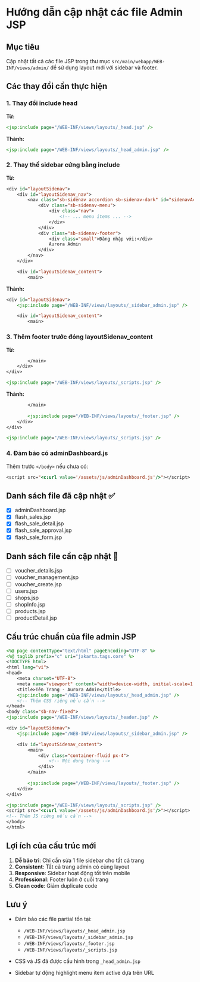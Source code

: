 # Hướng dẫn cập nhật các file Admin JSP

## Mục tiêu
Cập nhật tất cả các file JSP trong thư mục `src/main/webapp/WEB-INF/views/admin/` để sử dụng layout mới với sidebar và footer.

## Các thay đổi cần thực hiện

### 1. Thay đổi include head
**Từ:**
```jsp
<jsp:include page="/WEB-INF/views/layouts/_head.jsp" />
```

**Thành:**
```jsp
<jsp:include page="/WEB-INF/views/layouts/_head_admin.jsp" />
```

### 2. Thay thế sidebar cứng bằng include
**Từ:**
```jsp
<div id="layoutSidenav">
    <div id="layoutSidenav_nav">
        <nav class="sb-sidenav accordion sb-sidenav-dark" id="sidenavAccordion">
            <div class="sb-sidenav-menu">
                <div class="nav">
                    <!-- ... menu items ... -->
                </div>
            </div>
            <div class="sb-sidenav-footer">
                <div class="small">Đăng nhập với:</div>
                Aurora Admin
            </div>
        </nav>
    </div>

    <div id="layoutSidenav_content">
        <main>
```

**Thành:**
```jsp
<div id="layoutSidenav">
    <jsp:include page="/WEB-INF/views/layouts/_sidebar_admin.jsp" />

    <div id="layoutSidenav_content">
        <main>
```

### 3. Thêm footer trước đóng layoutSidenav_content
**Từ:**
```jsp
        </main>
    </div>
</div>

<jsp:include page="/WEB-INF/views/layouts/_scripts.jsp" />
```

**Thành:**
```jsp
        </main>
        
        <jsp:include page="/WEB-INF/views/layouts/_footer.jsp" />
    </div>
</div>

<jsp:include page="/WEB-INF/views/layouts/_scripts.jsp" />
```

### 4. Đảm bảo có adminDashboard.js
Thêm trước `</body>` nếu chưa có:
```jsp
<script src="<c:url value='/assets/js/adminDashboard.js'/>"></script>
```

## Danh sách file đã cập nhật ✅

- [x] adminDashboard.jsp
- [x] flash_sales.jsp
- [x] flash_sale_detail.jsp
- [x] flash_sale_approval.jsp
- [x] flash_sale_form.jsp

## Danh sách file cần cập nhật 📝

- [ ] voucher_details.jsp
- [ ] voucher_management.jsp
- [ ] voucher_create.jsp
- [ ] users.jsp
- [ ] shops.jsp
- [ ] shopInfo.jsp
- [ ] products.jsp
- [ ] productDetail.jsp

## Cấu trúc chuẩn của file admin JSP

```jsp
<%@ page contentType="text/html" pageEncoding="UTF-8" %>
<%@ taglib prefix="c" uri="jakarta.tags.core" %>
<!DOCTYPE html>
<html lang="vi">
<head>
    <meta charset="UTF-8">
    <meta name="viewport" content="width=device-width, initial-scale=1.0">
    <title>Tên Trang - Aurora Admin</title>
    <jsp:include page="/WEB-INF/views/layouts/_head_admin.jsp" />
    <!-- Thêm CSS riêng nếu cần -->
</head>
<body class="sb-nav-fixed">
<jsp:include page="/WEB-INF/views/layouts/_header.jsp" />

<div id="layoutSidenav">
    <jsp:include page="/WEB-INF/views/layouts/_sidebar_admin.jsp" />

    <div id="layoutSidenav_content">
        <main>
            <div class="container-fluid px-4">
                <!-- Nội dung trang -->
            </div>
        </main>
        
        <jsp:include page="/WEB-INF/views/layouts/_footer.jsp" />
    </div>
</div>

<jsp:include page="/WEB-INF/views/layouts/_scripts.jsp" />
<script src="<c:url value='/assets/js/adminDashboard.js'/>"></script>
<!-- Thêm JS riêng nếu cần -->
</body>
</html>
```

## Lợi ích của cấu trúc mới

1. **Dễ bảo trì**: Chỉ cần sửa 1 file sidebar cho tất cả trang
2. **Consistent**: Tất cả trang admin có cùng layout
3. **Responsive**: Sidebar hoạt động tốt trên mobile
4. **Professional**: Footer luôn ở cuối trang
5. **Clean code**: Giảm duplicate code

## Lưu ý

- Đảm bảo các file partial tồn tại:
  - `/WEB-INF/views/layouts/_head_admin.jsp`
  - `/WEB-INF/views/layouts/_sidebar_admin.jsp`
  - `/WEB-INF/views/layouts/_footer.jsp`
  - `/WEB-INF/views/layouts/_scripts.jsp`

- CSS và JS đã được cấu hình trong `_head_admin.jsp`
- Sidebar tự động highlight menu item active dựa trên URL
